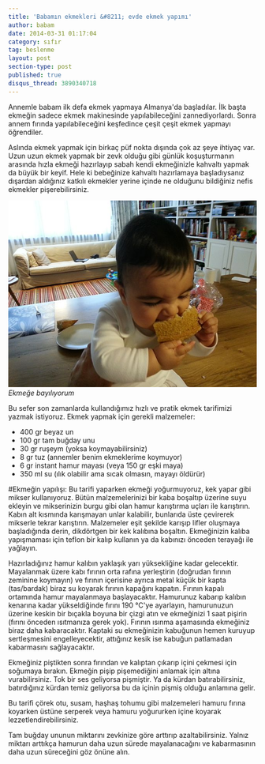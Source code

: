 ```yaml
---
title: 'Babamın ekmekleri &#8211; evde ekmek yapımı'
author: babam
date: 2014-03-31 01:17:04
category: sıfır
tag: beslenme
layout: post
section-type: post
published: true
disqus_thread: 3890340718
---
```


Annemle babam ilk defa ekmek yapmaya Almanya'da başladılar. İlk başta ekmeğin sadece ekmek makinesinde yapılabileceğini zannediyorlardı. Sonra annem fırında yapılabileceğini keşfedince çeşit çeşit ekmek yapmayı öğrendiler.

Aslında ekmek yapmak için birkaç püf nokta dışında çok az şeye ihtiyaç var. Uzun uzun ekmek yapmak bir zevk olduğu gibi günlük koşuşturmanın arasında hızla ekmeği hazırlayıp sabah kendi ekmeğinizle kahvaltı yapmak da büyük bir keyif. Hele ki bebeğinize kahvaltı hazırlamaya başladıysanız dışardan aldığınız katkılı ekmekler yerine içinde ne olduğunu bildiğiniz nefis ekmekler pişerebilirsiniz.

![Ekmeğe bayılıyorum](/img/posts/ekmek.jpg)
*Ekmeğe bayılıyorum*

Bu sefer son zamanlarda kullandığımız hızlı ve pratik ekmek tarifimizi yazmak istiyoruz. Ekmek yapmak için gerekli malzemeler:

- 400 gr beyaz un
- 100 gr tam buğday unu
- 30 gr ruşeym (yoksa koymayabilirsiniz)
- 8 gr tuz (annemler benim ekmeklerime koymuyor)
- 6 gr instant hamur mayası (veya 150 gr eşki maya)
- 350 ml su (ılık olabilir ama sıcak olmasın, mayayı öldürür)

#Ekmeğin yapılışı:
Bu tarifi yaparken ekmeği yoğurmuyoruz, kek yapar gibi mikser kullanıyoruz. Bütün malzemelerinizi bir kaba boşaltıp üzerine suyu ekleyin ve mikserinizin burgu gibi olan hamur karıştırma uçları ile karıştırın. Kabın alt kısmında karışmayan unlar kalabilir, bunlarıda üste çevirerek mikserle tekrar karıştırın. Malzemeler eşit şekilde karışıp lifler oluşmaya başladığında derin, dikdörtgen bir kek kalıbına boşaltın. Ekmeğinizin kalıba yapışmaması için teflon bir kalıp kullanın ya da kabınızı önceden terayağı ile yağlayın.

Hazırladığınız hamur kalıbın yaklaşık yarı yüksekliğine kadar gelecektir. Mayalanmak üzere kabı fırının orta rafına yerleştirin (doğrudan fırının zeminine koymayın) ve fırının içerisine ayrıca metal küçük bir kapta (tas/bardak) biraz su koyarak fırının kapağını kapatın. Fırının kapalı ortamında hamur mayalanmaya başlayacaktır. Hamurunuz kabarıp kalıbın kenarına kadar yükseldiğinde fırını 190 °C'ye ayarlayın, hamurunuzun üzerine keskin bir bıçakla boyuna bir çizgi atın ve ekmeğinizi 1 saat pişirin (fırını önceden ısıtmanıza gerek yok). Fırının ısınma aşamasında ekmeğiniz biraz daha kabaracaktır. Kaptaki su ekmeğinizin kabuğunun hemen kuruyup sertleşmesini engelleyecektir, attığınız kesik ise kabuğun patlamadan kabarmasını sağlayacaktır.

Ekmeğiniz piştikten sonra fırından ve kalıptan çıkarıp içini çekmesi için soğumaya bırakın. Ekmeğin pişip pişemediğini anlamak için altına vurabilirsiniz. Tok bir ses geliyorsa pişmiştir. Ya da kürdan batırabilirsiniz, batırdığınız kürdan temiz geliyorsa bu da içinin pişmiş olduğu anlamına gelir.

Bu tarifi çörek otu, susam, haşhaş tohumu gibi malzemeleri hamuru fırına koyarken üstüne serperek veya hamuru yoğururken içine koyarak lezzetlendirebilirsiniz.

Tam buğday ununun miktarını zevkinize göre arttırıp azaltabilirsiniz. Yalnız miktarı arttıkça hamurun daha uzun sürede mayalanacağını ve kabarmasının daha uzun süreceğini göz önüne alın.
